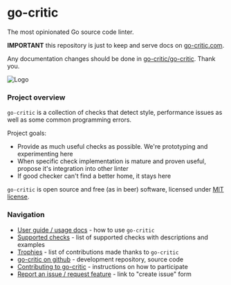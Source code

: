 # go-critic

The most opinionated Go source code linter.

**IMPORTANT** this repository is just to keep and serve docs on [go-critic.com](https://go-critic.com).

Any documentation changes should be done in [go-critic/go-critic](https://github.com/go-critic/go-critic). Thank you.

![Logo](https://avatars1.githubusercontent.com/u/40007520?s=400&u=b44287d8845a63fb0102d5259710c11ea367bb13&v=4)

### Project overview

`go-critic` is a collection of checks that detect style, performance issues as well
as some common programming errors.

Project goals:
* Provide as much useful checks as possible. We're prototyping and experimenting here
* When specific check implementation is mature and proven useful, propose it's integration into other linter
* If good checker can't find a better home, it stays here

`go-critic` is open source and free (as in beer) software, licensed under [MIT license](https://github.com/go-critic/go-critic/blob/master/LICENSE).

### Navigation

* [User guide / usage docs](https://github.com/go-critic/go-critic#usage) - how to use `go-critic`
* [Supported checks](/overview.md) - list of supported checks with descriptions and examples
* [Trophies](/trophies.md) - list of contributions made thanks to `go-critic`
* [go-critic on github](https://github.com/go-critic/go-critic) - development repository, source code
* [Contributing to go-critic](https://github.com/go-critic/go-critic#contributing) - instructions on how to participate
* [Report an issue / request feature](https://github.com/go-critic/go-critic/issues/new) - link to "create issue" form
